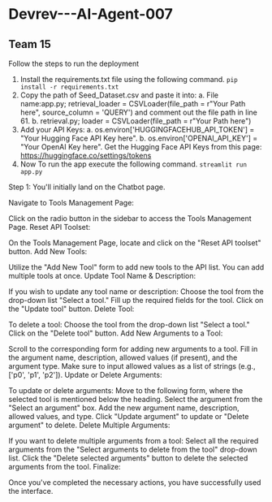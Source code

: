 # Devrev---AI-Agent-007
## Team 15

Follow the steps to run the deployment
1. Install the requirements.txt file using the following command.
`pip install -r requirements.txt`
2. Copy the path of Seed_Dataset.csv and paste it into:
   a. File name:app.py; retrieval_loader = CSVLoader(file_path = r"Your Path here", source_column = 'QUERY') and comment out the file path in line 61.
   b. retrieval.py; loader = CSVLoader(file_path = r"Your Path here")
3. Add your API Keys:
   a. os.environ['HUGGINGFACEHUB_API_TOKEN'] = "Your Hugging Face API Key here".
   b. os.environ['OPENAI_API_KEY'] = "Your OpenAI Key here".
   Get the Hugging Face API Keys from this page: https://huggingface.co/settings/tokens
5. Now To run the app execute the following command.
`streamlit run app.py`


Step 1: You'll initially land on the Chatbot page.

Navigate to Tools Management Page:

Click on the radio button in the sidebar to access the Tools Management Page.
Reset API Toolset:

On the Tools Management Page, locate and click on the "Reset API toolset" button.
Add New Tools:

Utilize the "Add New Tool" form to add new tools to the API list.
You can add multiple tools at once.
Update Tool Name & Description:

If you wish to update any tool name or description:
Choose the tool from the drop-down list "Select a tool."
Fill up the required fields for the tool.
Click on the "Update tool" button.
Delete Tool:

To delete a tool:
Choose the tool from the drop-down list "Select a tool."
Click on the "Delete tool" button.
Add New Arguments to a Tool:

Scroll to the corresponding form for adding new arguments to a tool.
Fill in the argument name, description, allowed values (if present), and the argument type.
Make sure to input allowed values as a list of strings (e.g., ['p0', 'p1', 'p2']).
Update or Delete Arguments:

To update or delete arguments:
Move to the following form, where the selected tool is mentioned below the heading.
Select the argument from the "Select an argument" box.
Add the new argument name, description, allowed values, and type.
Click "Update argument" to update or "Delete argument" to delete.
Delete Multiple Arguments:

If you want to delete multiple arguments from a tool:
Select all the required arguments from the "Select arguments to delete from the tool" drop-down list.
Click the "Delete selected arguments" button to delete the selected arguments from the tool.
Finalize:

Once you've completed the necessary actions, you have successfully used the interface.
